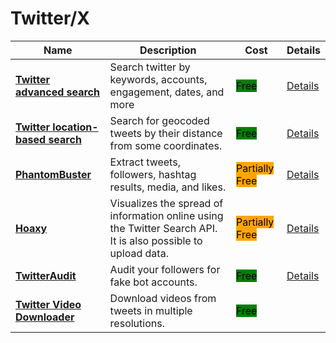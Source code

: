# Twitter/X



| Name                                                                                                    | Description                                                                                                   | Cost                                                         | Details                                                    |
| ------------------------------------------------------------------------------------------------------- | ------------------------------------------------------------------------------------------------------------- | ------------------------------------------------------------ | ---------------------------------------------------------- |
| [**Twitter advanced search**](http://twitter.com/search-advanced)                                       | Search twitter by keywords, accounts, engagement, dates, and more                                             | <mark style="background-color:green;">Free</mark>            | [Details](../../tools/twitter-advanced-search.md) |
| [**Twitter location-based search**](https://twitter.com/search?q=geocode%3A40.427544%2C-3.696136%2C2km) | Search for geocoded tweets by their distance from some coordinates.                                           | <mark style="background-color:green;">Free</mark>            | [Details](../../tools/twitter-location-search.md) |
| [**PhantomBuster**](https://phantombuster.com/)                                                         | Extract tweets, followers, hashtag results, media, and likes.                                                 | <mark style="background-color:orange;">Partially Free</mark> | [Details](../../tools/phantom-buster.md)          |
| [**Hoaxy**](https://hoaxy.osome.iu.edu/)                                                                | Visualizes the spread of information online using the Twitter Search API. It is also possible to upload data. | <mark style="background-color:orange;">Partially Free</mark> | [Details](../../tools/hoaxy.md)                   |
| [**TwitterAudit**](https://twitteraudit.com/)                                                           | Audit your followers for fake bot accounts.                                                                   | <mark style="background-color:green;">Free</mark>            | [Details](../../tools/twitter-audit.md)           |
| [**Twitter Video Downloader**](https://twittervideodownloader.com/)                                     | Download videos from tweets in multiple resolutions.                                                          | <mark style="background-color:green;">Free</mark>            |                                                            |
